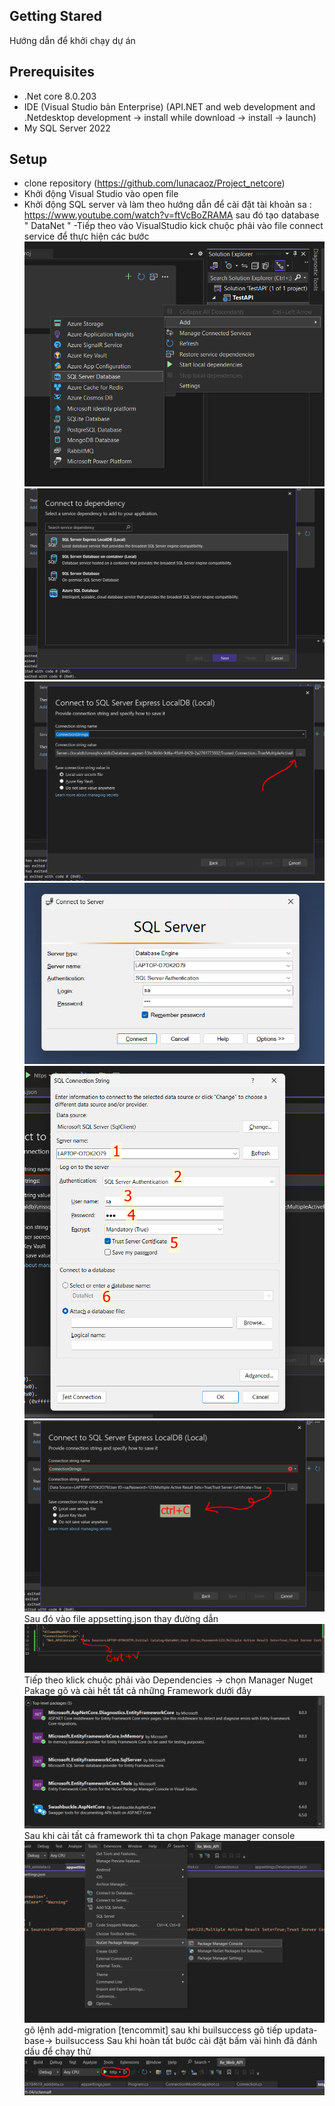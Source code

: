 ## Getting Stared
Hướng dẫn để khởi chạy dự án 

## Prerequisites
- .Net core 8.0.203
- IDE (Visual Studio bản Enterprise)
    (API.NET and web development and .Netdesktop development -> install while download -> install -> launch) 
- My SQL Server 2022

## Setup
- clone repository (https://github.com/lunacaoz/Project_netcore)
- Khởi động Visual Studio vào open file 
- Khởi động SQL server và làm theo hướng dẫn để cài đặt tài khoản sa : https://www.youtube.com/watch?v=ftVcBoZRAMA
sau đó tạo database " DataNet "
-Tiếp theo vào VisualStudio kick chuộc phải vào file connect service để thực hiện các bước 
    ![alt text](image.png)
    ![alt text](image-1.png)
    ![alt text](image-2.png)
    ![alt text](image-3.png)
    ![alt text](image-4.png)
    ![alt text](image-5.png)
    Sau đó vào file appsetting.json thay đường dẫn 
    ![alt text](image-6.png)
    Tiếp theo klick chuộc phải vào Dependencies
    -> chọn Manager Nuget Pakage
    gõ và cài hết tất cả những Framework dưới đây
    ![alt text](image-7.png)
    Sau khi cài tất cả framework thì ta chọn Pakage manager console
     ![alt text](image-8.png)
     gõ lệnh add-migration [tencommit]
     sau khi builsuccess
     gõ tiếp updata-base-> builsuccess
    Sau khi hoàn tất bước cài đặt bấm vài hình đã đánh dấu để chạy thử 
    ![alt text](image-10.png)

